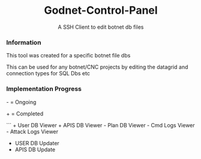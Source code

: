 <div align="center">
  <h1>Godnet-Control-Panel</h1>
  <p>A SSH Client to edit botnet db files</p>
</div>

### Information
<p>This tool was created for a specific botnet file dbs</p>
<p>This can be used for any botnet/CNC projects by editing the datagrid and connection types for SQL Dbs etc</p>

### Implementation Progress
<p>- = Ongoing</p>
<p>+ = Completed</p>
```
+ User DB Viewer
+ APIS DB Viewer
- Plan DB Viewer
- Cmd Logs Viewer
- Attack Logs Viewer

- USER DB Updater
- APIS DB Update
```
